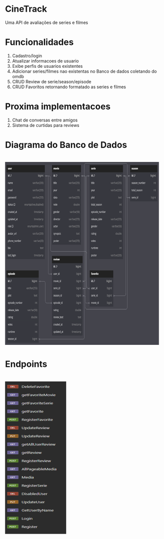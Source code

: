 <h1>CineTrack</h1>
<p>Uma API de avaliações de series e filmes</p>

<h1>Funcionalidades</h1>
<ol>
	<li>Cadastro/login</li>
	<li>Atualizar informacoes de usuario</li>
	<li>Exibe perfis de usuarios existentes</li>
	<li>Adicionar series/filmes nao existentas no Banco de dados coletando do omdb</li>
	<li>CRUD Review de serie/season/episode</li>
	<li>CRUD Favoritos retornando formatado as series e filmes</li>
</ol>

<h1>Proxima implementacoes</h1>
<ol>
	<li>Chat de conversas entre amigos</li>
	<li>Sistema de curtidas para reviews</li>
</ol>

<h1>Diagrama do Banco de Dados</h1>
<h1><img id = "diagrama" src="src/main/resources/static/images/diagrama.png" alt="Diagrama do Banco de Dados" width="800" height="600"></h1>

<h1>Endpoints</h1>
<h1><img id = "diagrama" src="src/main/resources/static/images/endpoints.png" alt="Diagrama do Banco de Dados" width="200" height="500"></h1>
